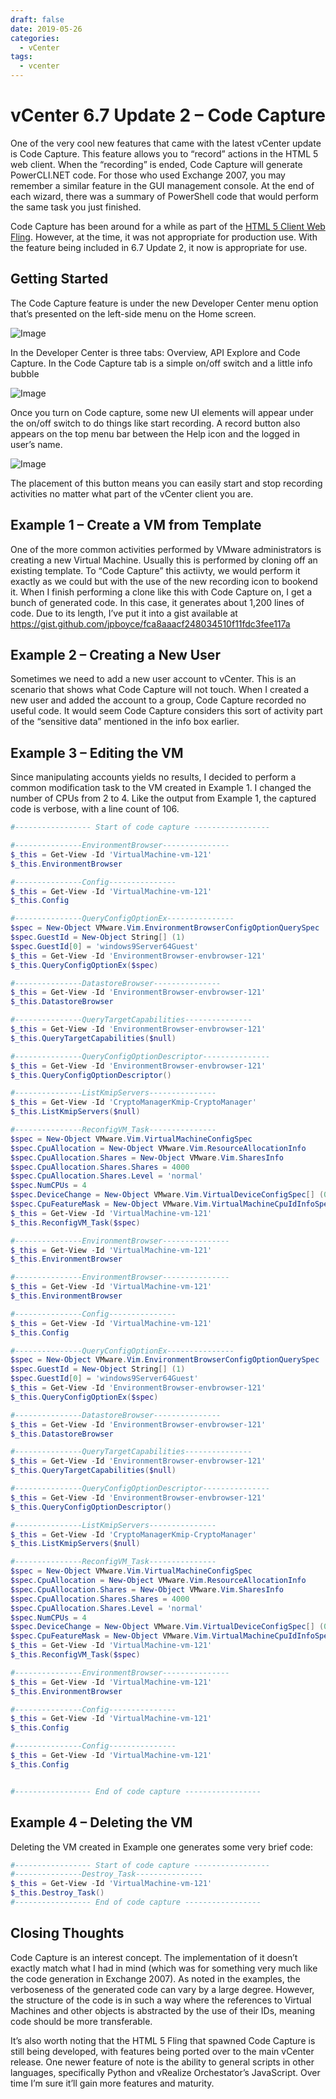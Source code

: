 ```yaml
---
draft: false
date: 2019-05-26
categories:
  - vCenter
tags:
  - vcenter
---
```

# vCenter 6.7 Update 2 – Code Capture
One of the very cool new features that came with the latest vCenter update is Code Capture. This feature allows you to “record” actions in the HTML 5 web client. When the “recording” is ended, Code Capture will generate PowerCLI.NET code. For those who used Exchange 2007, you may remember a similar feature in the GUI management console. At the end of each wizard, there was a summary of PowerShell code that would perform the same task you just finished.

Code Capture has been around for a while as part of the [HTML 5 Client Web Fling](https://labs.vmware.com/flings/vsphere-html5-web-client). However, at the time, it was not appropriate for production use. With the feature being included in 6.7 Update 2, it now is appropriate for use.
<!-- more -->
## Getting Started
The Code Capture feature is under the new Developer Center menu option that’s presented on the left-side menu on the Home screen.

![Image](../media/2019-05-26-001.png)

In the Developer Center is three tabs: Overview, API Explore and Code Capture. In the Code Capture tab is a simple on/off switch and a little info bubble

![Image](../media/2019-05-26-002.png)

Once you turn on Code capture, some new UI elements will appear under the on/off switch to do things like start recording. A record button also appears on the top menu bar between the Help icon and the logged in user’s name.

![Image](../media/2019-05-26-003.png)

The placement of this button means you can easily start and stop recording activities no matter what part of the vCenter client you are.

## Example 1 – Create a VM from Template
One of the more common activities performed by VMware administrators is creating a new Virtual Machine. Usually this is performed by cloning off an existing template. To “Code Capture” this actiivty, we would perform it exactly as we could but with the use of the new recording icon to bookend it. When I finish performing a clone like this with Code Capture on, I get a bunch of generated code. In this case, it generates about 1,200 lines of code. Due to its length, I’ve put it into a gist available at https://gist.github.com/jpboyce/fca8aaacf248034510f11fdc3fee117a

## Example 2 – Creating a New User
Sometimes we need to add a new user account to vCenter. This is an scenario that shows what Code Capture will not touch. When I created a new user and added the account to a group, Code Capture recorded no useful code. It would seem Code Capture considers this sort of activity part of the “sensitive data” mentioned in the info box earlier.

## Example 3 – Editing the VM
Since manipulating accounts yields no results, I decided to perform a common modification task to the VM created in Example 1. I changed the number of CPUs from 2 to 4. Like the output from Example 1, the captured code is verbose, with a line count of 106.
``` powershell
#----------------- Start of code capture -----------------

#---------------EnvironmentBrowser---------------
$_this = Get-View -Id 'VirtualMachine-vm-121'
$_this.EnvironmentBrowser

#---------------Config---------------
$_this = Get-View -Id 'VirtualMachine-vm-121'
$_this.Config

#---------------QueryConfigOptionEx---------------
$spec = New-Object VMware.Vim.EnvironmentBrowserConfigOptionQuerySpec
$spec.GuestId = New-Object String[] (1)
$spec.GuestId[0] = 'windows9Server64Guest'
$_this = Get-View -Id 'EnvironmentBrowser-envbrowser-121'
$_this.QueryConfigOptionEx($spec)

#---------------DatastoreBrowser---------------
$_this = Get-View -Id 'EnvironmentBrowser-envbrowser-121'
$_this.DatastoreBrowser

#---------------QueryTargetCapabilities---------------
$_this = Get-View -Id 'EnvironmentBrowser-envbrowser-121'
$_this.QueryTargetCapabilities($null)

#---------------QueryConfigOptionDescriptor---------------
$_this = Get-View -Id 'EnvironmentBrowser-envbrowser-121'
$_this.QueryConfigOptionDescriptor()

#---------------ListKmipServers---------------
$_this = Get-View -Id 'CryptoManagerKmip-CryptoManager'
$_this.ListKmipServers($null)

#---------------ReconfigVM_Task---------------
$spec = New-Object VMware.Vim.VirtualMachineConfigSpec
$spec.CpuAllocation = New-Object VMware.Vim.ResourceAllocationInfo
$spec.CpuAllocation.Shares = New-Object VMware.Vim.SharesInfo
$spec.CpuAllocation.Shares.Shares = 4000
$spec.CpuAllocation.Shares.Level = 'normal'
$spec.NumCPUs = 4
$spec.DeviceChange = New-Object VMware.Vim.VirtualDeviceConfigSpec[] (0)
$spec.CpuFeatureMask = New-Object VMware.Vim.VirtualMachineCpuIdInfoSpec[] (0)
$_this = Get-View -Id 'VirtualMachine-vm-121'
$_this.ReconfigVM_Task($spec)

#---------------EnvironmentBrowser---------------
$_this = Get-View -Id 'VirtualMachine-vm-121'
$_this.EnvironmentBrowser

#---------------EnvironmentBrowser---------------
$_this = Get-View -Id 'VirtualMachine-vm-121'
$_this.EnvironmentBrowser

#---------------Config---------------
$_this = Get-View -Id 'VirtualMachine-vm-121'
$_this.Config

#---------------QueryConfigOptionEx---------------
$spec = New-Object VMware.Vim.EnvironmentBrowserConfigOptionQuerySpec
$spec.GuestId = New-Object String[] (1)
$spec.GuestId[0] = 'windows9Server64Guest'
$_this = Get-View -Id 'EnvironmentBrowser-envbrowser-121'
$_this.QueryConfigOptionEx($spec)

#---------------DatastoreBrowser---------------
$_this = Get-View -Id 'EnvironmentBrowser-envbrowser-121'
$_this.DatastoreBrowser

#---------------QueryTargetCapabilities---------------
$_this = Get-View -Id 'EnvironmentBrowser-envbrowser-121'
$_this.QueryTargetCapabilities($null)

#---------------QueryConfigOptionDescriptor---------------
$_this = Get-View -Id 'EnvironmentBrowser-envbrowser-121'
$_this.QueryConfigOptionDescriptor()

#---------------ListKmipServers---------------
$_this = Get-View -Id 'CryptoManagerKmip-CryptoManager'
$_this.ListKmipServers($null)

#---------------ReconfigVM_Task---------------
$spec = New-Object VMware.Vim.VirtualMachineConfigSpec
$spec.CpuAllocation = New-Object VMware.Vim.ResourceAllocationInfo
$spec.CpuAllocation.Shares = New-Object VMware.Vim.SharesInfo
$spec.CpuAllocation.Shares.Shares = 4000
$spec.CpuAllocation.Shares.Level = 'normal'
$spec.NumCPUs = 4
$spec.DeviceChange = New-Object VMware.Vim.VirtualDeviceConfigSpec[] (0)
$spec.CpuFeatureMask = New-Object VMware.Vim.VirtualMachineCpuIdInfoSpec[] (0)
$_this = Get-View -Id 'VirtualMachine-vm-121'
$_this.ReconfigVM_Task($spec)

#---------------EnvironmentBrowser---------------
$_this = Get-View -Id 'VirtualMachine-vm-121'
$_this.EnvironmentBrowser

#---------------Config---------------
$_this = Get-View -Id 'VirtualMachine-vm-121'
$_this.Config

#---------------Config---------------
$_this = Get-View -Id 'VirtualMachine-vm-121'
$_this.Config


#----------------- End of code capture -----------------
```
## Example 4 – Deleting the VM
Deleting the VM created in Example one generates some very brief code:
``` powershell
#----------------- Start of code capture -----------------
#---------------Destroy_Task---------------
$_this = Get-View -Id 'VirtualMachine-vm-121'
$_this.Destroy_Task()
#----------------- End of code capture -----------------
```
## Closing Thoughts
Code Capture is an interest concept. The implementation of it doesn’t exactly match what I had in mind (which was for something very much like the code generation in Exchange 2007). As noted in the examples, the verboseness of the generated code can vary by a large degree. However, the structure of the code is in such a way where the references to Virtual Machines and other objects is abstracted by the use of their IDs, meaning code should be more transferable.

It’s also worth noting that the HTML 5 Fling that spawned Code Capture is still being developed, with features being ported over to the main vCenter release. One newer feature of note is the ability to general scripts in other languages, specifically Python and vRealize Orchestator’s JavaScript. Over time I’m sure it’ll gain more features and maturity.
